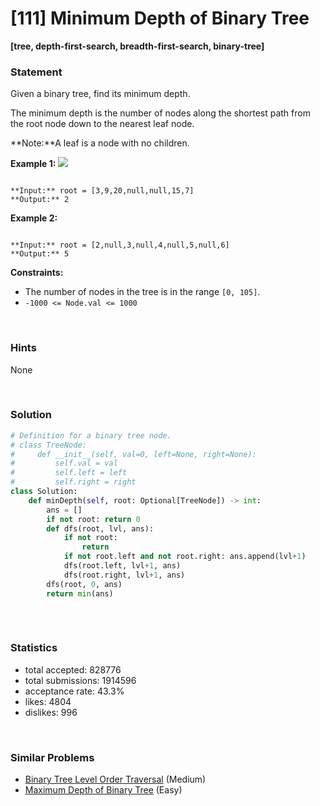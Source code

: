 # [111] Minimum Depth of Binary Tree

**[tree, depth-first-search, breadth-first-search, binary-tree]**

### Statement

Given a binary tree, find its minimum depth.

The minimum depth is the number of nodes along the shortest path from the root node down to the nearest leaf node.

**Note:**A leaf is a node with no children.


**Example 1:**
![](https://assets.leetcode.com/uploads/2020/10/12/ex_depth.jpg)

```

**Input:** root = [3,9,20,null,null,15,7]
**Output:** 2

```

**Example 2:**

```

**Input:** root = [2,null,3,null,4,null,5,null,6]
**Output:** 5

```

**Constraints:**
* The number of nodes in the tree is in the range `[0, 105]`.
* `-1000 <= Node.val <= 1000`


<br>

### Hints

None

<br>

### Solution

```py
# Definition for a binary tree node.
# class TreeNode:
#     def __init__(self, val=0, left=None, right=None):
#         self.val = val
#         self.left = left
#         self.right = right
class Solution:
    def minDepth(self, root: Optional[TreeNode]) -> int:
        ans = []
        if not root: return 0
        def dfs(root, lvl, ans):
            if not root:
                return
            if not root.left and not root.right: ans.append(lvl+1)
            dfs(root.left, lvl+1, ans)
            dfs(root.right, lvl+1, ans)
        dfs(root, 0, ans)
        return min(ans)
                
```

<br>

### Statistics

- total accepted: 828776
- total submissions: 1914596
- acceptance rate: 43.3%
- likes: 4804
- dislikes: 996

<br>

### Similar Problems

- [Binary Tree Level Order Traversal](https://leetcode.com/problems/binary-tree-level-order-traversal) (Medium)
- [Maximum Depth of Binary Tree](https://leetcode.com/problems/maximum-depth-of-binary-tree) (Easy)

